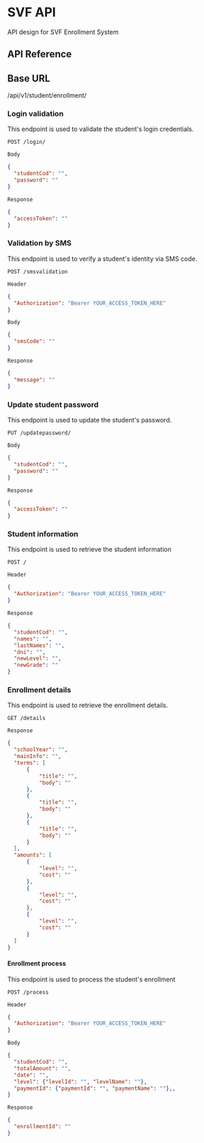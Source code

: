 # SVF API

API design for SVF Enrollment System

## API Reference

## Base URL
/api/v1/student/enrollment/

### Login validation
This endpoint is used to validate the student's login credentials.

```http
POST /login/
```

`Body`
```json
{
  "studentCod": "",
  "password": ""
}
```

`Response`
```json
{
  "accessToken": ""
}
```

### Validation by SMS
This endpoint is used to verify a student's identity via SMS code.

```http
POST /smsvalidation 
```

`Header`
```json
{
  "Authorization": "Bearer YOUR_ACCESS_TOKEN_HERE"
}
```

`Body`
```json
{
  "smsCode": ""
}
```


`Response`
```json
{
  "message": ""
}
```

### Update student password
This endpoint is used to update the student's password.

```http
PUT /updatepassword/
```

`Body`
```json
{
  "studentCod": "",
  "password": ""
}
```


`Response`
```json
{
  "accessToken": ""
}
```


### Student information
This endpoint is used to retrieve the student information

```http
POST /
```
`Header`
```json
{
  "Authorization": "Bearer YOUR_ACCESS_TOKEN_HERE"
}
```


`Response`
```json
{
  "studentCod": "",
  "names": "",
  "lastNames": "",
  "dni": "",
  "newLevel": "",
  "newGrade": ""
}
```

### Enrollment details
This endpoint is used to retrieve the enrollment details.

```http
GET /details
```

`Response`
```json
{
  "schoolYear": "",
  "mainInfo": "",
  "terms": [
      {
          "title": "",
          "body": ""
      },
      {
          "title": "",
          "body": ""
      },
      {
          "title": "",
          "body": ""
      }
  ],
  "amounts": [
      {
          "level": "",
          "cost": ""
      },
      {
          "level": "",
          "cost": ""
      },
      {
          "level": "",
          "cost": ""
      }
  ]
}
```
#### Enrollment process
This endpoint is used to process the student's enrollment

```http
POST /process
```

`Header`
```json
{
  "Authorization": "Bearer YOUR_ACCESS_TOKEN_HERE"
}
```

`Body`
```json
{
  "studentCod": "",
  "totalAmount": "",
  "date": "",
  "level": {"levelId": "", "levelName": ""},
  "paymentId": {"paymentId": "", "paymentName": ""},,
}
```

`Response`
```json
{
  "enrollmentId": ""
}
```
